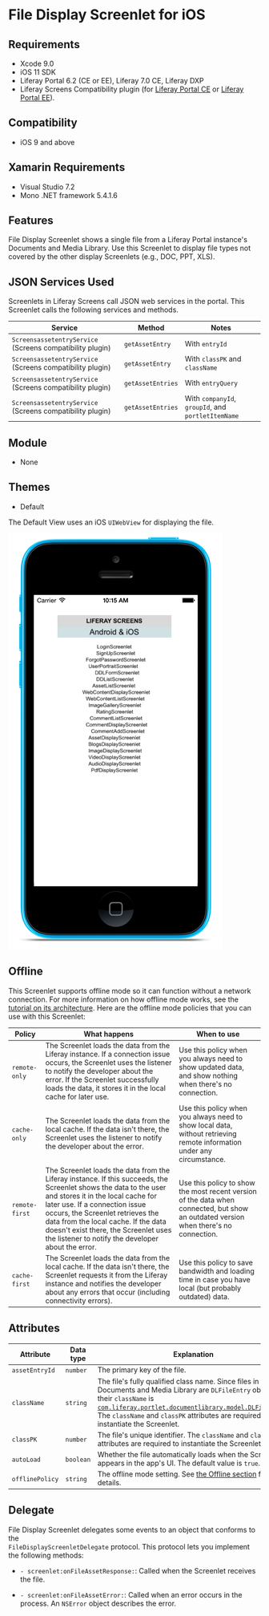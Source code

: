 # File Display Screenlet for iOS [](id=file-display-screenlet-for-ios)

## Requirements [](id=requirements)

- Xcode 9.0
- iOS 11 SDK
- Liferay Portal 6.2 (CE or EE), Liferay 7.0 CE, Liferay DXP
- Liferay Screens Compatibility plugin (for 
  [Liferay Portal CE](http://www.liferay.com/marketplace/-/mp/application/54365664) 
  or 
  [Liferay Portal EE](http://www.liferay.com/marketplace/-/mp/application/54369726)). 

## Compatibility [](id=compatibility)

- iOS 9 and above

## Xamarin Requirements [](id=xamarin-requirements)

- Visual Studio 7.2
- Mono .NET framework 5.4.1.6

## Features [](id=features)

File Display Screenlet shows a single file from a Liferay Portal instance's 
Documents and Media Library. Use this Screenlet to display file types not 
covered by the other display Screenlets (e.g., DOC, PPT, XLS). 

## JSON Services Used [](id=json-services-used)

Screenlets in Liferay Screens call JSON web services in the portal. This 
Screenlet calls the following services and methods.

| Service | Method | Notes |
| ------- | ------ | ----- |
| `ScreensassetentryService` (Screens compatibility plugin) | `getAssetEntry` | With `entryId` |
| `ScreensassetentryService` (Screens compatibility plugin) | `getAssetEntry` | With `classPK` and `className` |
| `ScreensassetentryService` (Screens compatibility plugin) | `getAssetEntries` | With `entryQuery` |
| `ScreensassetentryService` (Screens compatibility plugin) | `getAssetEntries` | With `companyId`, `groupId`, and `portletItemName` |

## Module [](id=module)

- None

## Themes [](id=themes)

- Default

The Default View uses an iOS `UIWebView` for displaying the file. 

![Figure 1: File Display Screenlet using the Default View.](../../images/screens-ios-filedisplay.png)

## Offline [](id=offline)

This Screenlet supports offline mode so it can function without a network 
connection. For more information on how offline mode works, see the 
[tutorial on its architecture](/develop/tutorials/-/knowledge_base/6-2/architecture-of-offline-mode-in-liferay-screens). 
Here are the offline mode policies that you can use with this Screenlet: 

| Policy | What happens | When to use |
|--------|--------------|-------------|
| `remote-only` | The Screenlet loads the data from the Liferay instance. If a connection issue occurs, the Screenlet uses the listener to notify the developer about the error. If the Screenlet successfully loads the data, it stores it in the local cache for later use. | Use this policy when you always need to show updated data, and show nothing when there's no connection. |
| `cache-only` | The Screenlet loads the data from the local cache. If the data isn't there, the Screenlet uses the listener to notify the developer about the error. | Use this policy when you always need to show local data, without retrieving remote information under any circumstance. |
| `remote-first` | The Screenlet loads the data from the Liferay instance. If this succeeds, the Screenlet shows the data to the user and stores it in the local cache for later use. If a connection issue occurs, the Screenlet retrieves the data from the local cache. If the data doesn't exist there, the Screenlet uses the listener to notify the developer about the error. | Use this policy to show the most recent version of the data when connected, but show an outdated version when there's no connection. |
| `cache-first` | The Screenlet loads the data from the local cache. If the data isn't there, the Screenlet requests it from the Liferay instance and notifies the developer about any errors that occur (including connectivity errors). | Use this policy to save bandwidth and loading time in case you have local (but probably outdated) data. |

## Attributes [](id=attributes)

| Attribute | Data type | Explanation |
|-----------|-----------|-------------|
| `assetEntryId` | `number` | The primary key of the file. | 
| `className` | `string` | The file's fully qualified class name. Since files in a Documents and Media Library are `DLFileEntry` objects, their `className` is [`com.liferay.portlet.documentlibrary.model.DLFileEntry`](https://docs.liferay.com/ce/portal/6.2/javadocs/com/liferay/portlet/documentlibrary/model/DLFileEntry.html). The `className` and `classPK` attributes are required to instantiate the Screenlet. |
| `classPK` | `number` | The file's unique identifier. The `className` and `classPK` attributes are required to instantiate the Screenlet. |
| `autoLoad` | `boolean` | Whether the file automatically loads when the Screenlet appears in the app's UI. The default value is `true`. |
| `offlinePolicy` | `string` | The offline mode setting. See [the Offline section](/develop/reference/-/knowledge_base/6-2/file-display-screenlet-for-ios#offline) for details. |

## Delegate [](id=delegate)

File Display Screenlet delegates some events to an object that conforms to the  
`FileDisplayScreenletDelegate` protocol. This protocol lets you implement the 
following methods: 

- `- screenlet:onFileAssetResponse:`: Called when the Screenlet receives the 
  file. 

- `- screenlet:onFileAssetError:`: Called when an error occurs in the process. 
  An `NSError` object describes the error. 
